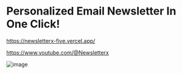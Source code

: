 # Personalized Email Newsletter In One Click!


https://newsletterx-five.vercel.app/

https://www.youtube.com/@Newsletterx


![image](https://github.com/user-attachments/assets/6f1a9bdc-4f3c-401f-84a6-ecd8ed5fbca3)
